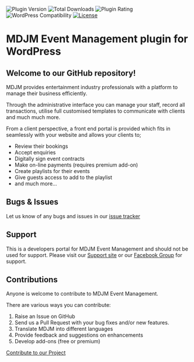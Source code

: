 ![Plugin Version](https://img.shields.io/wordpress/plugin/v/mobile-dj-manager) ![Total Downloads](https://img.shields.io/wordpress/plugin/dt/mobile-dj-manager) ![Plugin Rating](https://img.shields.io/wordpress/plugin/r/mobile-dj-manager) ![WordPress Compatibility](https://img.shields.io/wordpress/v/mobile-dj-manager) [![License](https://img.shields.io/badge/license-GPL--2.0%2B-green.svg)](https://github.com/mdjm/mobile-dj-manager/blob/master/license.txt)
# MDJM Event Management plugin for WordPress

## Welcome to our GitHub repository!

MDJM provides entertainment industry professionals with a platform to manage their business efficiently.

Through the administrative interface you can manage your staff, record all transactions, utilise full customised templates to communicate with clients and much much more.

From a client perspective, a front end portal is provided which fits in seamlessly with your website and allows your clients to;

* Review their bookings
* Accept enquiries
* Digitally sign event contracts
* Make on-line payments (requires premium add-on)
* Create playlists for their events
* Give guests access to add to the playlist
* and much more...

## Bugs & Issues
Let us know of any bugs and issues in our [issue tracker](https://github.com/deckbooks/mobile-dj-manager/issues)

## Support
This is a developers portal for MDJM Event Management and should not be used for support. Please visit our [Support site](https://mdjm.co.uk/support) or our [Facebook Group](https://www.facebook.com/groups/mdjmusers) for support.

## Contributions

Anyone is welcome to contribute to MDJM Event Management.

There are various ways you can contribute:

1. Raise an Issue on GitHub
1. Send us a Pull Request with your bug fixes and/or new features.
1. Translate MDJM into different languages
1. Provide feedback and suggestions on enhancements
1. Develop add-ons (free or premium)

[Contribute to our Project](https://mdjm.co.uk/support/get-involved)
